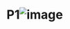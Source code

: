 # P1![image](https://user-images.githubusercontent.com/99196069/163524720-3bfd9679-6675-4fc7-a078-e68c7a216872.png)
